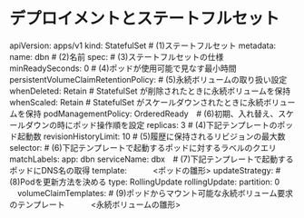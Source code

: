 # デプロイメントとステートフルセット




apiVersion: apps/v1
kind: StatefulSet # (1)ステートフルセット
metadata:
  name: dbn       # (2)名前
spec:             # (3)ステートフルセットの仕様
  minReadySeconds: 0  # (4)ポッドが使用可能で見なす最小時間
  persistentVolumeClaimRetentionPolicy: # (5)永続ボリュームの取り扱い設定
    whenDeleted: Retain  # StatefulSet が削除されたときに永続ボリュームを保持
    whenScaled: Retain   # StatefulSet がスケールダウンされたときに永続ボリュームを保持
  podManagementPolicy: OrderedReady　# (6)初期、入れ替え、スケールダウンの時にポッド操作順を設定
  replicas: 3 # (4)下記テンプレートのポッド起動数
  revisionHistoryLimit: 10 # (5)履歴に保持されるリビジョンの最大数
  selector: # (6)下記テンプレートで起動するポッドに対するラベルのクエリ
    matchLabels:
      app: dbn
  serviceName: dbx　# (7)下記テンプレートで起動するポッドにDNS名の取得 
  template:
　　　<ポッドの雛形>
  updateStrategy: # (8)Podを更新方法を決める
    type: RollingUpdate
    rollingUpdate:
      partition: 0
　volumeClaimTemplates: # (9)ポッドからマウント可能な永続ボリューム要求のテンプレート
　　　<永続ボリュームの雛形>
